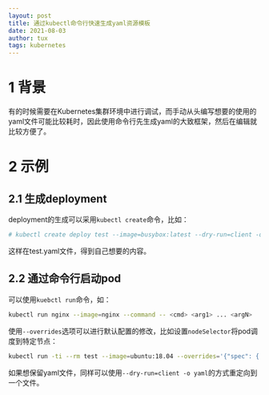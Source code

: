 ```yaml
---
layout: post
title: 通过kubectl命令行快速生成yaml资源模板
date: 2021-08-03
author: tux
tags: kubernetes
---
```


# 1 背景

有的时候需要在Kubernetes集群环境中进行调试，而手动从头编写想要的使用的yaml文件可能比较耗时，因此使用命令行先生成yaml的大致框架，然后在编辑就比较方便了。

# 2 示例

## 2.1 生成deployment

deployment的生成可以采用`kubectl create`命令，比如：
```bash
# kubectl create deploy test --image=busybox:latest --dry-run=client -o yaml > test.yaml
```
这样在test.yaml文件，得到自己想要的内容。

## 2.2 通过命令行启动pod

可以使用`kuebctl run`命令，如：
```bash
kubectl run nginx --image=nginx --command -- <cmd> <arg1> ... <argN>
```
使用`--overrides`选项可以进行默认配置的修改，比如设置`nodeSelector`将pod调度到特定节点：
```bash
kubectl run -ti --rm test --image=ubuntu:18.04 --overrides='{"spec": { "nodeSelector": {"nodename": "eks-prod-4"}}}'
```
如果想保留yaml文件，同样可以使用`--dry-run=client -o yaml`的方式重定向到一个文件。

